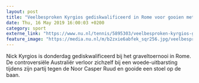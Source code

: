 ```yaml
---
layout: post
title: "Veelbesproken Kyrgios gediskwalificeerd in Rome voor gooien met stoel"
date: Thu, 16 May 2019 16:00:03 +0200
category: sport
externe_link: "https://www.nu.nl/tennis/5895303/veelbesproken-kyrgios-gediskwalificeerd-in-rome-voor-gooien-met-stoel.html"
feature_image: "https://media.nu.nl/m/b2zxie6abfek_sqr256.jpg/veelbesproken-kyrgios-gediskwalificeerd-in-rome-voor-gooien-met-stoel.jpg"
---
```


Nick Kyrgios is donderdag gediskwalificeerd bij het graveltoernooi in Rome. De controversiële Australiër verloor zichzelf bij een woede-uitbarsting tijdens zijn partij tegen de Noor Casper Ruud en gooide een stoel op de baan.
